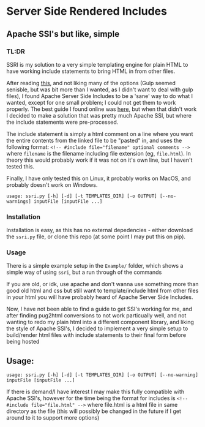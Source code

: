 # Server Side Rendered Includes
## Apache SSI's but like, simple

### TL:DR

SSRI is my solution to a very simple templating engine for plain HTML to have working include statements to bring HTML in from other files.

After reading [this](https://css-tricks.com/the-simplest-ways-to-handle-html-includes/), and not liking many of the options (Gulp seemed senisble, but was bit more than I wanted, as I didn't want to deal with gulp files), I found Apache Server Side Includes to be a 'sane' way to do what I wanted, except for one small problem; I could not get them to work properly. The best guide I found online was [here](https://joabj.com/Writing/Tech/Tuts/Apache/Apache-SSI.html), but when that didn't work I decided to make a solution that was pretty much Apache SSI, but where the include statements were pre-processed.

The include statement is simply a html comment on a line where you want the entire contents from the linked file to be "pasted" in, and uses the following format: `<!-- #include file="filename" optional comments -->` where `filename` is the filename including file extension (eg, `file.html`). In theory this would probably work if it was not on it's own line, but I haven't tested this.

Finally, I have only tested this on Linux, it probably works on MacOS, and probably doesn't work on Windows.

 ```help
 usage: ssri.py [-h] [-d] [-t TEMPLATES_DIR] [-o OUTPUT] [--no-warnings] inputFile [inputFile ...]
```

### Installation
Installation is easy, as this has no external depedencies - either download the `ssri.py` file, or clone this repo (at some point I may put this on pip).

### Usage
There is a simple example setup in the `Example/` folder, which shows a simple way of using `ssri`, but a run through of the commands 



If you are old, or idk, use apache and don't wanna use something more than good old html and css but still want to template/include html from other files in your html you will have probably heard of Apache Server Side Includes.

Now, I have not been able to find a guide to get SSI's working for me, and after finding pug2html conversions to not work particually well, and not wanting to redo my plain html into a different component library, and liking the style of Apache SSI's, I decided to implement a very simple setup to build/render html files with include statements to their final form before being hosted

 ## Usage:
 ```help
 usage: ssri.py [-h] [-d] [-t TEMPLATES_DIR] [-o OUTPUT] [--no-warning] inputFile [inputFile ...]
```

If there is demand/I have interest I may make this fully compatible with Apache SSI's, however for the time being the format for includes is `<!-- #include file="file.html" -->` where file.html is a html file in same directory as the file (this will possibly be changed in the future if I get around to it to support more options)
